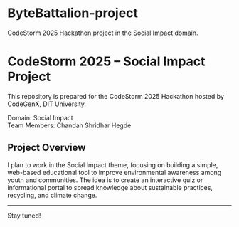 # ByteBattalion-project
CodeStorm 2025 Hackathon project in the Social Impact domain.

# CodeStorm 2025 – Social Impact Project

This repository is prepared for the CodeStorm 2025 Hackathon hosted by CodeGenX, DIT University.

Domain: Social Impact  
Team Members: Chandan Shridhar Hegde

## Project Overview

I plan to work in the Social Impact theme, focusing on building a simple, web-based educational tool to improve environmental awareness among youth and communities. The idea is to create an interactive quiz or informational portal to spread knowledge about sustainable practices, recycling, and climate change. 



---

Stay tuned!
